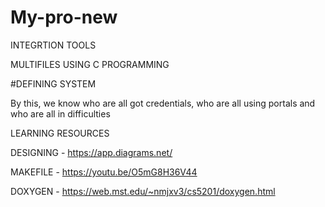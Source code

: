 # My-pro-new

INTEGRTION TOOLS

   MULTIFILES USING C PROGRAMMING
  
#DEFINING SYSTEM

By this, we know who are all got credentials, who are all using portals and who are all in difficulties
   
LEARNING RESOURCES

   DESIGNING - https://app.diagrams.net/
   
   MAKEFILE - https://youtu.be/O5mG8H36V44
   
   DOXYGEN - https://web.mst.edu/~nmjxv3/cs5201/doxygen.html
